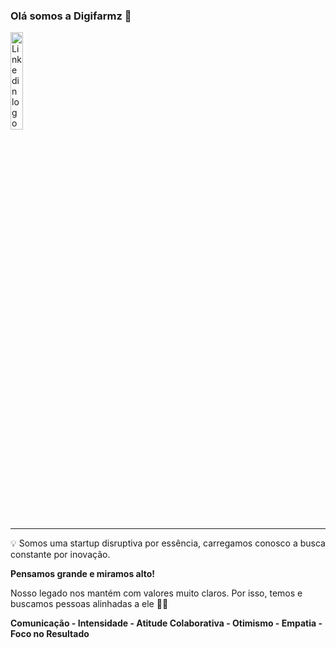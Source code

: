 ### Olá somos a Digifarmz 👋

<a href="https://www.linkedin.com/company/digifarmz/">
  <img src="https://content.linkedin.com/content/dam/me/business/en-us/amp/brand-site/v2/bg/LI-Logo.svg.original.svg" alt="Linkedin logo"
	title="Linkedin Digifarmz" width="20%" height="auto" />
</a>

<hr />

<p>
💡 Somos uma startup disruptiva por essência, carregamos conosco a busca constante por inovação.

**Pensamos grande e miramos alto!**

Nosso legado nos mantém com valores muito claros. Por isso, temos e buscamos pessoas alinhadas a ele 🚀💛

**Comunicação - Intensidade - Atitude Colaborativa - Otimismo - Empatia - Foco no Resultado**
</p>
<!--

**Here are some ideas to get you started:**

🙋‍♀️ A short introduction - what is your organization all about?
🌈 Contribution guidelines - how can the community get involved?
👩‍💻 Useful resources - where can the community find your docs? Is there anything else the community should know?
🍿 Fun facts - what does your team eat for breakfast?
🧙 Remember, you can do mighty things with the power of [Markdown](https://docs.github.com/github/writing-on-github/getting-started-with-writing-and-formatting-on-github/basic-writing-and-formatting-syntax)
-->
